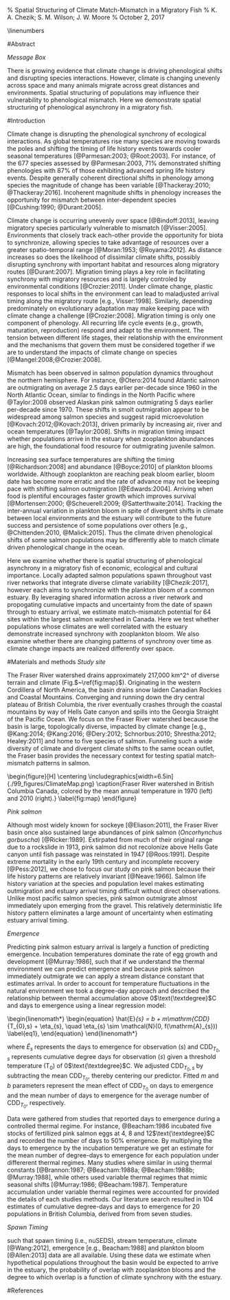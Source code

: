 % Spatial Structuring of Climate Match-Mismatch in a Migratory Fish
% K. A. Chezik; S. M. Wilson; J. W. Moore
% October 2, 2017

\linenumbers

#Abstract

*Message Box*

There is growing evidence that climate change is driving phenological shifts and disrupting species interactions. However, climate is changing unevenly across space and many animals migrate across great distances and environments. Spatial structuring of populations may influence their vulnerability to phenological mismatch. Here we demonstrate spatial structuring of phenological asynchrony in a migratory fish.

#Introduction

Climate change is disrupting the phenological synchrony of ecological interactions. As global temperatures rise many species are moving towards the poles and shifting the timing of life history events towards cooler seasonal temperatures [@Parmesan:2003; @Root:2003]. For instance, of the 677 species assessed by @Parmesan:2003, 71\% demonstrated shifting phenologies with 87\% of those exhibiting advanced spring life history events. Despite generally coherent directional shifts in phenology among species the magnitude of change has been variable [@Thackeray:2010; @Thackeray:2016]. Incoherent magnitude shifts in phenology increases the opportunity for mismatch between inter-dependent species [@Cushing:1990; @Durant:2005].

Climate change is occurring unevenly over space [@Bindoff:2013], leaving migratory species particularly vulnerable to mismatch [@Visser:2005]. Environments that closely track each-other provide the opportunity for biota to synchronize, allowing species to take advantage of resources over a greater spatio-temporal range [@Moran:1953; @Royama:2012]. As distance increases so does the likelihood of dissimilar climate shifts, possibly disrupting synchrony with important habitat and resources along migratory routes [@Durant:2007]. Migration timing plays a key role in facilitating synchrony with migratory resources and is largely controled by environmental conditions [@Crozier:2011]. Under climate change, plastic responses to local shifts in the environment can lead to maladjusted arrival timing along the migratory route [e.g., Visser:1998]. Similarly, depending predominately on evolutionary adaptation may make keeping pace with climate change a challenge [@Crozier:2008]. Migration timing is only one component of phenology. All recurring life cycle events (e.g., growth, maturation, reproduction) respond and adapt to the environment. The tension between different life stages, their relationship with the environment and the mechanisms that govern them must be considered together if we are to understand the impacts of climate change on species [@Mangel:2008;@Crozier:2008].

Mismatch has been observed in salmon population dynamics throughout the northern hemisphere. For instance, @Otero:2014 found Atlantic salmon are outmigrating on average 2.5 days earlier per-decade since 1960 in the North Atlantic Ocean, similar to findings in the North Pacific where @Taylor:2008 observed Alaskan pink salmon outmigrating 5 days earlier per-decade since 1970. These shifts in smolt outmigration appear to be widespread among salmon species and suggest rapid microevolution [@Kovach:2012;@Kovach:2013], driven primarily by increasing air, river and ocean temperatures [@Taylor:2008]. Shifts in migration timing impact whether populations arrive in the estuary when zooplankton abundances are high, the foundational food resource for outmigrating juvenile salmon.

Increasing sea surface temperatures are shifting the timing [@Richardson:2008] and abundance [@Boyce:2010] of plankton blooms worldwide. Although zooplankton are reaching peak bloom earlier, bloom date has become more erratic and the rate of advance may not be keeping pace with shifting salmon outmigration [@Edwards:2004]. Arriving when food is plentiful encourages faster growth which improves survival [@Mortensen:2000; @Scheuerell:2009; @Satterthwaite:2014]. Tracking the inter-annual variation in plankton bloom in spite of divergent shifts in climate between local environments and the estuary will contribute to the future success and persistence of some populations over others [e.g., @Chittenden:2010, @Malick:2015]. Thus the climate driven phenological shifts of some salmon populations may be differently able to match climate driven phenological change in the ocean.

Here we examine whether there is spatial structuring of phenological asynchrony in a migratory fish of economic, ecological and cultural importance. Locally adapted salmon populations spawn throughout vast river networks that integrate diverse climate variability [@Chezik:2017], however each aims to synchronize with the plankton bloom of a common estuary. By leveraging shared information across a river network and propogating cumulative impacts and uncertainty from the date of spawn through to estuary arrival, we estimate match-mismatch potential for 64 sites within the largest salmon watershed in Canada. Here we test whether populations whose climates are well correlated with the estuary demonstrate increased synchrony with zooplankton bloom. We also examine whether there are changing patterns of synchrony over time as climate change impacts are realized differently over space.

#Materials and methods
*Study site*

The Fraser River watershed drains approximately 217,000 km^2^ of diverse terrain and climate (Fig.$~\ref{fig:map}$). Originating in the western Cordillera of North America, the basin drains snow laiden Canadian Rockies and Coastal Mountains. Converging and running down the dry central plateau of British Columbia, the river eventually crashes through the coastal mountains by way of Hells Gate canyon and spills into the Georgia Straight of the Pacific Ocean. We focus on the Fraser River watershed because the basin is large, topologically diverse, impacted by climate change [e.g., @Kang:2014; @Kang:2016; @Dery:2012; Schnorbus:2010; Shrestha:2012; Healey:2011] and home to five species of salmon. Funneling such a wide diversity of climate and divergent climate shifts to the same ocean outlet, the Fraser basin provides the necessary context for testing spatial match-mismatch patterns in salmon. 

\begin{figure}[H]
\centering
\includegraphics[width=6.5in]{./99_figures/ClimateMap.png}
\caption{Fraser River watershed in British Columbia Canada, colored by the mean annual temperature in 1970 (left) and 2010 (right).}
\label{fig:map}
\end{figure}

*Pink salmon*

Although most widely known for sockeye [@Eliason:2011], the Fraser River basin once also sustained large abundances of pink salmon (*Oncorhynchus gorbuscha*) [@Ricker:1989]. Extirpated from much of their original range due to a rockslide in 1913, pink salmon did not recolonize above Hells Gate canyon until fish passage was reinstated in 1947 [@Roos:1991]. Despite extreme mortality in the early 19th century and incomplete recovery [@Pess:2012], we chose to focus our study on pink salmon because their life history patterns are relatively invariant [@Neave:1966]. Salmon life history variation at the species and population level makes estimating outmigration and estuary arrival timing difficult without direct observations. Unlike most pacific salmon species, pink salmon outmigrate almost immediately upon emerging from the gravel. This relatively deterministic life history pattern eliminates a large amount of uncertainty when estimating estuary arrival timing. 

*Emergence*

Predicting pink salmon estuary arrival is largely a function of predicting emergence. Incubation temperatures dominate the rate of egg growth and development [@Murray:1986], such that if we understand the thermal environment we can predict emergence and because pink salmon immediately outmigrate we can apply a stream distance constant that estimates arrival. In order to account for temperature fluctuations in the natural environment we took a degree-day approach and described the relationship between thermal accumulation above 0$\text{\textdegree}$C and days to emergence using a linear regression model:

\begin{linenomath*}
\begin{equation}
	\hat{E}_{s} = b + m\mathrm{CDD}_{T_{0},s} + \eta_{s}, \quad
  \eta_{s} \sim \mathcal{N}(0, f(\mathrm{A}_{s})) \label{eq1},
\end{equation}
\end{linenomath*}

where $\hat{E}_{s}$ represents the days to emergence for observation ($s$) and $\mathrm{CDD}_{T_{0},s}$ represents cumulative degree days for observation ($s$) given a threshold temperature ($\mathrm{T}_{0}$) of 0$\text{\textdegree}$C. We adjusted $\mathrm{CDD}_{T_{0},s}$ by subtracting the mean $\mathrm{CDD}_{T_{0}}$, thereby centering our predictor. Fitted $m$ and $b$ parameters represent the mean effect of $\mathrm{CDD}_{T_{0}}$ on days to emergence and the mean number of days to emergence for the average number of $\mathrm{CDD}_{T_{0}}$, respectively. 

Data were gathered from studies that reported days to emergence during a controlled thermal regime. For instance, @Beacham:1986 incubated five stocks of fertillized pink salmon eggs at 4, 8 and 12$\text{\textdegree}$C and recorded the number of days to 50\% emergence. By multiplying the days to emergence by the incubation temperature we get an estimate for the mean number of degree-days to emergence for each population under differerent thermal regimes. Many studies where similar in using thermal constants [@Brannon:1987; @Beacham:1988a; @Beacham:1988b; @Murray:1988], while others used variable thermal regimes that mimic seasonal shifts [@Murray:1986; @Beacham:1987]. Temperature accumulation under variable thermal regimes were accounted for provided the details of each studies methods. Our literature search resulted in 104 estimates of cumulative degree-days and days to emergence for 20 populations in British Columbia, derived from from seven studies.

*Spawn Timing*



such that spawn timing (i.e., nuSEDS), stream temperature, climate [@Wang:2012], emergence [e.g., Beacham:1988] and plankton bloom [@Allen:2013] data are all available. Using these data we estimate when hypothetical populations throughout the basin would be expected to arrive in the estuary, the probability of overlap with zooplankton blooms and the degree to which overlap is a function of climate synchrony with the estuary.


#References
